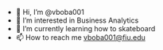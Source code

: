 - 👋 Hi, I’m @vboba001
- 👀 I’m interested in Business Analytics
- 🌱 I’m currently learning how to skateboard
- 📫 How to reach me vboba001@fiu.edu

<!---
vboba001/vboba001 is a ✨ special ✨ repository because its `README.md` (this file) appears on your GitHub profile.
You can click the Preview link to take a look at your changes.
--->
